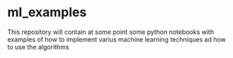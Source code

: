 # ml_examples
This repository will contain at some point some python notebooks with examples of how to implement varius machine learning techniques ad how to use the algorithms
